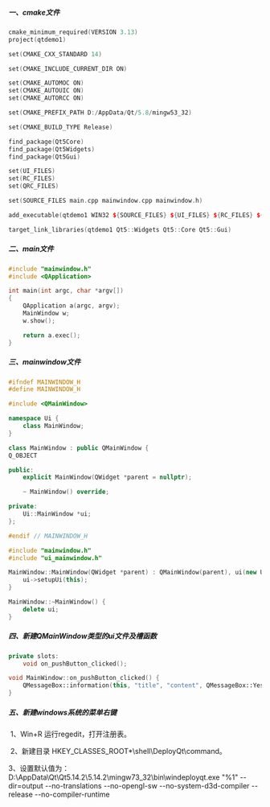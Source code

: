 

##### 一、cmake文件

```cpp
cmake_minimum_required(VERSION 3.13)
project(qtdemo1)

set(CMAKE_CXX_STANDARD 14)

set(CMAKE_INCLUDE_CURRENT_DIR ON)

set(CMAKE_AUTOMOC ON)
set(CMAKE_AUTOUIC ON)
set(CMAKE_AUTORCC ON)

set(CMAKE_PREFIX_PATH D:/AppData/Qt/5.8/mingw53_32)

set(CMAKE_BUILD_TYPE Release)

find_package(Qt5Core)
find_package(Qt5Widgets)
find_package(Qt5Gui)

set(UI_FILES)
set(RC_FILES)
set(QRC_FILES)

set(SOURCE_FILES main.cpp mainwindow.cpp mainwindow.h)

add_executable(qtdemo1 WIN32 ${SOURCE_FILES} ${UI_FILES} ${RC_FILES} ${QRC_FILES})

target_link_libraries(qtdemo1 Qt5::Widgets Qt5::Core Qt5::Gui)
```

##### 二、main文件
```cpp
#include "mainwindow.h"
#include <QApplication>

int main(int argc, char *argv[])
{
    QApplication a(argc, argv);
    MainWindow w;
    w.show();

    return a.exec();
}
```

##### 三、mainwindow文件
```cpp
#ifndef MAINWINDOW_H
#define MAINWINDOW_H

#include <QMainWindow>

namespace Ui {
    class MainWindow;
}

class MainWindow : public QMainWindow {
Q_OBJECT

public:
    explicit MainWindow(QWidget *parent = nullptr);

    ~ MainWindow() override;

private:
    Ui::MainWindow *ui;
};

#endif // MAINWINDOW_H
```

```cpp
#include "mainwindow.h"
#include "ui_mainwindow.h"

MainWindow::MainWindow(QWidget *parent) : QMainWindow(parent), ui(new Ui::MainWindow) {
    ui->setupUi(this);
}

MainWindow::~MainWindow() {
    delete ui;
}
```

##### 四、新建QMainWindow类型的ui文件及槽函数

```cpp
private slots:
    void on_pushButton_clicked();

void MainWindow::on_pushButton_clicked() {
    QMessageBox::information(this, "title", "content", QMessageBox::YesAll);
}
```



##### 五、新建windows系统的菜单右键

​    1、Win+R 运行regedit，打开注册表。

​    2、新建目录 HKEY_CLASSES_ROOT\*\shell\DeployQt\command。

​    3、设置默认值为：D:\AppData\Qt\Qt5.14.2\5.14.2\mingw73_32\bin\windeployqt.exe "%1" --dir=output --no-translations --no-opengl-sw --no-system-d3d-compiler --release --no-compiler-runtime

